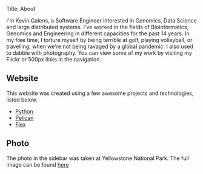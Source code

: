 Title: About

I'm Kevin Galens, a Software Engineer interested in Genomics, Data Science and large distributed systems. I've worked in the fields of Bioinformatics, Genomics and Engineering in different capacities for the past 14 years. In my free time, I torture myself by being terrible at golf, playing volleyball, or travelling, when we're not being ravaged by a global pandemic. I also used to dabble with photography. You can view some of my work by visiting my Flickr or 500px links in the navigation.

## Website
This website was created using a few awesome projects and technologies, listed below. 

- [Python](https://www.python.org/)
- [Pelican](https://blog.getpelican.com/)
- [Flex](https://github.com/alexandrevicenzi/flex)

## Photo
The photo in the sidebar was taken at Yellowstone National Park. The full image can be found [here](https://www.flickr.com/photos/kevygee/7462326526/in/album-72157629983026361/)